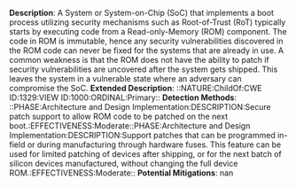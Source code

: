 **Description**: A System or System-on-Chip (SoC) that implements a boot process utilizing security mechanisms such as Root-of-Trust (RoT) typically starts by executing code from a Read-only-Memory (ROM) component. The code in ROM is immutable, hence any security vulnerabilities discovered in the ROM code can never be fixed for the systems that are already in use. A common weakness is that the ROM does not have the ability to patch if security vulnerabilities are uncovered after the system gets shipped. This leaves the system in a vulnerable state where an adversary can compromise the SoC.
**Extended Description**: ::NATURE:ChildOf:CWE ID:1329:VIEW ID:1000:ORDINAL:Primary::
**Detection Methods**: ::PHASE:Architecture and Design Implementation:DESCRIPTION:Secure patch support to allow ROM code to be patched on the next boot.:EFFECTIVENESS:Moderate::PHASE:Architecture and Design Implementation:DESCRIPTION:Support patches that can be programmed in-field or during manufacturing through hardware fuses. This feature can be used for limited patching of devices after shipping, or for the next batch of silicon devices manufactured, without changing the full device ROM.:EFFECTIVENESS:Moderate::
**Potential Mitigations**: nan